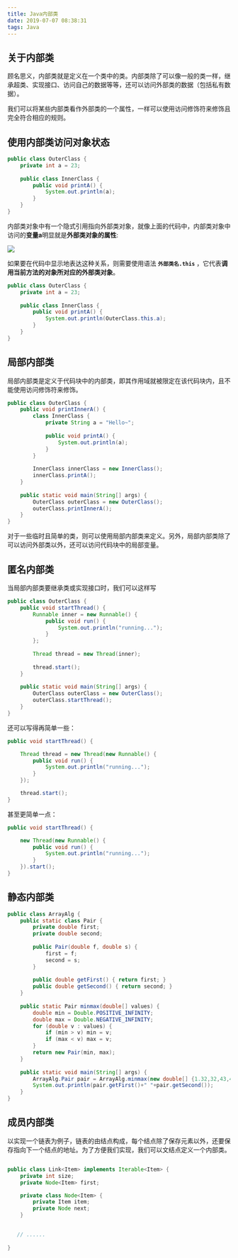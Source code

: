 ```yaml
---
title: Java内部类
date: 2019-07-07 08:38:31
tags: Java
---
```


## 关于内部类

顾名思义，内部类就是定义在一个类中的类。内部类除了可以像一般的类一样，继承超类、实现接口、访问自己的数据等等，还可以访问外部类的数据（包括私有数据）。

我们可以将某些内部类看作外部类的一个属性，一样可以使用访问修饰符来修饰且完全符合相应的规则。



## 使用内部类访问对象状态

```java
public class OuterClass {
	private int a = 23;
	
	public class InnerClass {
		public void printA() {
			System.out.println(a);
		}
	}
}
```

内部类对象中有一个隐式引用指向外部类对象，就像上面的代码中，内部类对象中访问的**变量a**明显就是**外部类对象的属性**:

![](./inner_class.png)

如果要在代码中显示地表达这种关系，则需要使用语法 **`外部类名.this`** ，它代表**调用当前方法的对象所对应的外部类对象**。

```java
public class OuterClass {
	private int a = 23;
	
	public class InnerClass {
		public void printA() {
			System.out.println(OuterClass.this.a);
		}
	}
}
```



## 局部内部类

局部内部类是定义于代码块中的内部类，即其作用域就被限定在该代码块内，且不能使用访问修饰符来修饰。

```java
public class OuterClass {
	public void printInnerA() {
		class InnerClass {
			private String a = "Hello~";
			
			public void printA() {
				System.out.println(a);
			}
		}
		
		InnerClass innerClass = new InnerClass();
		innerClass.printA();
	}
	
	public static void main(String[] args) {
		OuterClass outerClass = new OuterClass();
		outerClass.printInnerA();
	}
}
```

对于一些临时且简单的类，则可以使用局部内部类来定义。另外，局部内部类除了可以访问外部类以外，还可以访问代码块中的局部变量。



## 匿名内部类

当局部内部类要继承类或实现接口时，我们可以这样写

```java
public class OuterClass {
	public void startThread() {
		Runnable inner = new Runnable() {
			public void run() {
				System.out.println("running...");
			}
		};
		
		Thread thread = new Thread(inner);
		
		thread.start();
	}
	
	public static void main(String[] args) {
		OuterClass outerClass = new OuterClass();
		outerClass.startThread();
	}
}
```

还可以写得再简单一些：

```java
public void startThread() {

    Thread thread = new Thread(new Runnable() {
        public void run() {
            System.out.println("running...");
        }
    });

    thread.start();
}
```

甚至更简单一点：

```java
public void startThread() {

    new Thread(new Runnable() {
        public void run() {
            System.out.println("running...");
        }
    }).start();
}
```



## 静态内部类

```java
public class ArrayAlg {
	public static class Pair {
		private double first;
		private double second;
		
		public Pair(double f, double s) {
			first = f;
			second = s;
		}
		
		public double getFirst() { return first; }
		public double getSecond() { return second; }
	}
	
	public static Pair minmax(double[] values) {
		double min = Double.POSITIVE_INFINITY;
		double max = Double.NEGATIVE_INFINITY;
		for (double v : values) {
			if (min > v) min = v;
			if (max < v) max = v;
		}
		return new Pair(min, max);
	}
	
	public static void main(String[] args) {
	    ArrayAlg.Pair pair = ArrayAlg.minmax(new double[] {1.32,32,43,43.21,-3.2});
	    System.out.println(pair.getFirst()+" "+pair.getSecond());
	}
}
```



## 成员内部类

以实现一个链表为例子，链表的由结点构成，每个结点除了保存元素以外，还要保存指向下一个结点的地址。为了方便我们实现，我们可以文结点定义一个内部类。

```java

public class Link<Item> implements Iterable<Item> {
    private int size;
    private Node<Item> first;

    private class Node<Item> {
        private Item item;
        private Node next;
    }

    
   // ......
       
}
```


